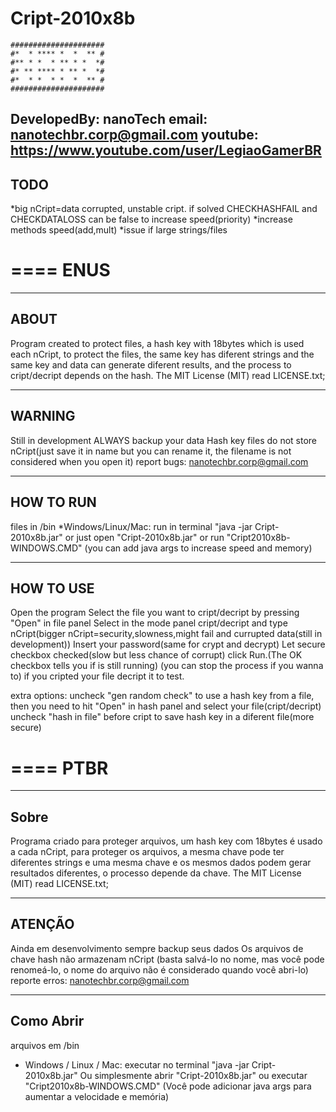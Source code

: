 # Cript-2010x8b
```
#####################
#*  * **** *  *  ** #
#** * *  * ** * *  *#
#* ** **** * ** *  *#
#*  * *  * *  *  ** #
#####################
```
DevelopedBy: nanoTech
email: nanotechbr.corp@gmail.com
youtube: https://www.youtube.com/user/LegiaoGamerBR
-------------------------------------------------------
TODO
-------------------------------------------------------
*big nCript=data corrupted, unstable cript. if solved CHECKHASHFAIL and CHECKDATALOSS can be false to increase speed(priority)
*increase methods speed(add,mult)
*issue if large strings/files

====
ENUS
====
-------------------------------------------------------
ABOUT
-------------------------------------------------------
Program created to protect files, a hash key with 18bytes which is used each nCript, to protect the files, the same key has diferent strings and the same key and data can generate diferent results, and the process to cript/decript depends on the hash.
The MIT License (MIT) read LICENSE.txt;	

-------------------------------------------------------
WARNING
-------------------------------------------------------
Still in development ALWAYS backup your data
Hash key files do not store nCript(just save it in name but you can rename it, the filename is not considered when you open it)
report bugs: nanotechbr.corp@gmail.com

-------------------------------------------------------
HOW TO RUN
-------------------------------------------------------
files in /bin
*Windows/Linux/Mac: run in terminal "java -jar Cript-2010x8b.jar"
or just open "Cript-2010x8b.jar" or run "Cript2010x8b-WINDOWS.CMD"
(you can add java args to increase speed and memory)

-------------------------------------------------------
HOW TO USE
-------------------------------------------------------
Open the program
Select the file you want to cript/decript by pressing "Open" in file panel
Select in the mode panel cript/decript and type nCript(bigger nCript=security,slowness,might fail and currupted data(still in development))
Insert your password(same for crypt and decrypt)
Let secure checkbox checked(slow but less chance of corrupt)
click Run.(The OK checkbox tells you if is still running) (you can stop the process if you wanna to) 
if you cripted your file decript it to test.

extra options:
uncheck "gen random check" to use a hash key from a file, then you need to hit "Open" in hash panel and select your file(cript/decript)
uncheck "hash in file" before cript to save hash key in a diferent file(more secure)


====
PTBR
====
-------------------------------------------------------
Sobre
-------------------------------------------------------
Programa criado para proteger arquivos, um hash key com 18bytes é usado a cada nCript, para proteger os arquivos, a mesma chave pode ter diferentes strings e uma mesma chave e os mesmos dados podem gerar resultados diferentes, o processo depende da chave.
The MIT License (MIT) read LICENSE.txt;	

-------------------------------------------------------
ATENÇÃO
-------------------------------------------------------
Ainda em desenvolvimento sempre backup seus dados
Os arquivos de chave hash não armazenam nCript (basta salvá-lo no nome, mas você pode renomeá-lo, o nome do arquivo não é considerado quando você abri-lo)
reporte erros: nanotechbr.corp@gmail.com

-------------------------------------------------------
Como Abrir
-------------------------------------------------------
arquivos em /bin
* Windows / Linux / Mac: executar no terminal "java -jar Cript-2010x8b.jar"
Ou simplesmente abrir "Cript-2010x8b.jar" ou executar "Cript2010x8b-WINDOWS.CMD"
(Você pode adicionar java args para aumentar a velocidade e memória)
